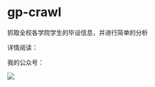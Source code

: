 # gp-crawl

抓取全校各学院学生的毕设信息，并进行简单的分析

详情阅读：

我的公众号：

![](https://user-gold-cdn.xitu.io/2018/12/27/167eb7114f596fe5?w=258&h=258&f=png&s=30372)
